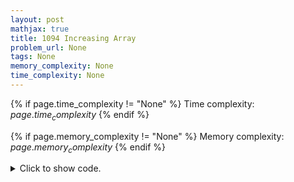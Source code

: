 ```yaml
---
layout: post
mathjax: true
title: 1094 Increasing Array
problem_url: None
tags: None
memory_complexity: None
time_complexity: None
---
```




{% if page.time_complexity != "None" %}
Time complexity: ${{ page.time_complexity }}$
{% endif %}

{% if page.memory_complexity != "None" %}
Memory complexity: ${{ page.memory_complexity }}$
{% endif %}

<details>
<summary>
<p style="display:inline">Click to show code.</p>
</summary>
```cpp
{% raw %}
using namespace std;
using ll = long long;
const int NMAX = 2e5 + 11;
int a[NMAX];
int main(void)
{
    int n;
    ll ans = 0;
    cin >> n;
    for (int i = 0; i < n; ++i)
        cin >> a[i];
    for (int i = 1; i < n; ++i)
    {
        ans += max(0, a[i - 1] - a[i]);
        a[i] = max(a[i - 1], a[i]);
    }
    cout << ans << endl;
    return 0;
}

{% endraw %}
```
</details>

